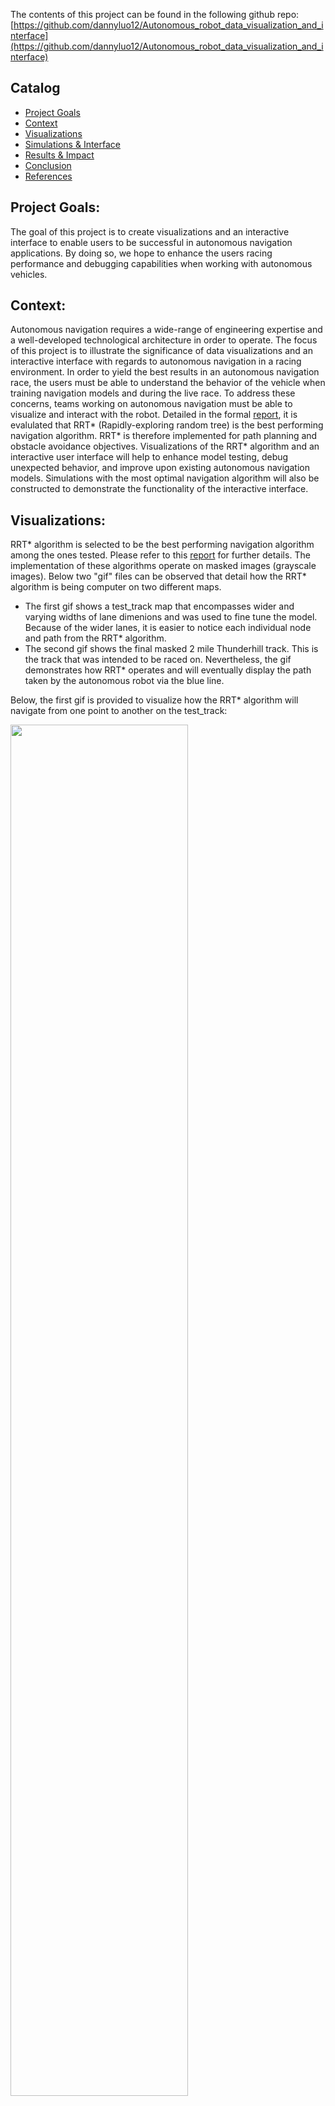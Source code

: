 The contents of this project can be found in the following github repo: <br/>
[https://github.com/dannyluo12/Autonomous_robot_data_visualization_and_interface](https://github.com/dannyluo12/Autonomous_robot_data_visualization_and_interface)


## Catalog
* [Project Goals](#goal)
* [Context](#Context)
* [Visualizations](#Visualizations)
* [Simulations & Interface](#Interface)
* [Results & Impact](#Results)
* [Conclusion](#Conclusion)
* [References](#References)

## <a name = "goal" />Project Goals:
The goal of this project is to create visualizations and an interactive interface to enable users to be successful in autonomous navigation applications. By doing so, we hope to enhance the users racing performance and debugging capabilities when working with autonomous vehicles. 


## <a name = "Context" />Context:
Autonomous navigation requires a wide-range of engineering expertise and a well-developed technological architecture in order to operate. The focus of this project is to illustrate the significance of data visualizations and an interactive interface with regards to autonomous navigation in a racing environment. In order to yield the best results in an autonomous navigation race, the users must be able to understand the behavior of the vehicle when training navigation models and during the live race. To address these concerns, teams working on autonomous navigation must be able to visualize and interact with the robot. Detailed in the formal [report](https://github.com/dannyluo12/Autonomous_robot_data_visualization_and_interface/blob/main/references/Data_Visualizations_and_Interface_For_Autonomous_Robots_Report_Final.pdf), it is evalulated that RRT* (Rapidly-exploring random tree) is the best performing navigation algorithm. RRT* is therefore implemented for path planning and obstacle avoidance objectives. Visualizations of the RRT* algorithm and an interactive user interface will help to enhance model testing, debug unexpected behavior, and improve upon existing autonomous navigation models. Simulations with the most optimal navigation algorithm will also be constructed to demonstrate the functionality of the interactive interface. 


## <a name = "Visualizations" />Visualizations:
RRT* algorithm is selected to be the best performing navigation algorithm among the ones tested. Please refer to this [report](https://github.com/dannyluo12/Autonomous_robot_data_visualization_and_interface/blob/main/references/Data_Visualizations_and_Interface_For_Autonomous_Robots_Report_Final.pdf) for further details. The implementation of these algorithms operate on masked images (grayscale images). Below two "gif" files can be observed that detail how the RRT* algorithm is being computer on two different maps. 
* The first gif shows a test_track map that encompasses wider and varying widths of lane dimenions and was used to fine tune the model. Because of the wider lanes, it is easier to notice each individual node and path from the RRT* algorithm. 
* The second gif shows the final masked 2 mile Thunderhill track. This is the track that was intended to be raced on. Nevertheless, the gif demonstrates how RRT* operates and will eventually display the path taken by the autonomous robot via the blue line.

Below, the first gif is provided to visualize how the RRT* algorithm will navigate from one point to another on the test_track:
<div class="row">
  <div class="column">
    <img src="images/A_star_test_track.gif" style="width:75%; height=75%">
  </div>
</div>
<br/>

Below, the second gif is provided to visualize how the RRT* algorithm will navigate from one point to another on the Thunderhill track:
<div class="row">
  <div class="column">
    <img src="images/rrt_star_thunderhill_cropped_gif.gif" style="width:75%; height=75%">
  </div>
</div>


## <a name = "Interface" />Simulations & Interface:
Below, a demonstration video of the interface is displayed. The top left box displays live navigation sensors such as vehicle's speed, battery status, IMU, and orientation for the user to view. The top right boxes display the visualization of the RRT* algorithm that shows the most efficient navigation path for the vehicle along with a real-time image that the vehicle's depth camera is displaying. In the "Navigate Robot" section, if the user inputs destination coordinates inside the interface, it will autonomously navigate the vehicle with the RRT* algorithm. The "RosBridge Subscribe" section displays the ROS topics that the interface is currently subscribed to. The "Robot Position" section displays real-time text data of the vehicle's current x, y, z positions on the simulated racetrack. <br />

<iframe width="728" height="410" src="https://www.youtube.com/embed/nUsRP3SFIew" frameborder="0" allow="accelerometer; autoplay; clipboard-write; encrypted-media; gyroscope; picture-in-picture" allowfullscreen></iframe>


## <a name = "Results" />Results & Impact: 
In this project, our group successfuly integrated a racing track simulation using the Gazebo Simulator that mirrors a real-life track. By using the depth camera and lidar navigation sensors, we were able to implement two path planning and obstacle avoidance algorithms in A* and RRT* inside the simulated track. The performance of these algorithms were tested based on different metrics, and these algorithms were also able to visualize their performance on real-life racing track images. We also implemented an interactive interface that will allow the user to control the vehicle and view significant sensory information obtained from the vehicle during autonomous navigation while also allowing the user to move the vehicle from its initial position to the final desination with a press of a button. This was achieved by displaying different real-time sensory data and creating a platform for the user to monitor the path planning algorithm. The significant impact of the visualizations and interactive interface is that they serve as tools to help users improve model testing, debugging unexpected behavior, and build upon existing autonomous navigation models.

## <a name = "Conclusion" />Conclusion:
Our goal for this project was to create visualizations and an interactive interface that serves the users in enhancing model testing, debugging unexpected behavior, and providing a tool to build upon exisitng navigation models. The results were highlighted, but for more details, please visit this [repository](https://github.com/dannyluo12/Autonomous_robot_data_visualization_and_interface) to learn more and run the project.  <br/>

Future improvements to the interactive interface currently include optimizing visualizations to be more clear, subscribe to more nodes to receive more input data, and test potential latency with larger datasets or streams of data. Currently, several plots and tools on the interactive interface contain data that is self generated on a small scale, often referred to as ‘dummy data’. Future ambitions include implementing the interface with more advanced datasets and streams of live input data.


## <a name = "References" />References:
* [Gazebo Simulator] <br/>
* [TurtleBot Robots] <br/>
* [UCSD Racing Track] <br/>
* [G-Mapping] <br/>
* [RViz] <br/>
* [Python] <br/>
* [CV2] <br/>
* [Rosbridge] <br/>
* [HTML] <br/>
* [Javascript] <br/>
* [Thunderhill Racing Track] <br/>
* [F1 Tenth Racing Track] <br/>
* [Web Video Server] <br/>
* [Adaptive Monte Carlo Localization (AMCL)] <br/>
* [A. A. Zhilenkov and I. R. Epifantsev. "Problems of a trajectory planning in autonomous navigation systems based on technical vision and AI." 2018] <br/>
* [Motion Planning for Urban Driving using RRT] <br/>
* [D. Ma and N. Zhou. “Web-Based Robot Control and Monitoring.” 2019]  <br/>
* [Calisi, Daniele and Nardi, Daniele. “Performance   evaluation of pure-motion tasks for mobile robots with respect to world models.” 2009] <br/>

[Gazebo Simulator]: http://gazebosim.org/tutorials?tut=ros_overview
[TurtleBot Robots]:http://wiki.ros.org/Robots/TurtleBot
[UCSD Racing Track]: http://github.com/garrettgibo/ucsd_f1tenth_simulator
[G-Mapping]: http://wiki.ros.org/gmapping
[RViz]: http://wiki.ros.org/rviz
[Python]: https://www.python.org/
[CV2]: https://pypi.org/project/opencv-python/
[Rosbridge]: http://wiki.ros.org/rosbridge_suite
[HTML]: https://html.spec.whatwg.org/
[Javascript]: https://www.javascript.com/
[Thunderhill Racing Track]: http://selfracingcars.com/
[F1 Tenth Racing Track]: https://f1tenth.org/
[Web Video Server]: http://wiki.ros.org/web_video_server
[Adaptive Monte Carlo Localization (AMCL)]: http://wiki.ros.org/amcl
[A. A. Zhilenkov and I. R. Epifantsev. "Problems of a trajectory planning in autonomous navigation systems based on technical vision and AI." 2018]: https://ieeexplore.ieee.org/abstract/document/8317265
[Motion Planning for Urban Driving using RRT]: http://acl.mit.edu/papers/KuwataIROS08.pdf
[D. Ma and N. Zhou. “Web-Based Robot Control and Monitoring.” 2019]: http://www.cs.binghamton.edu/~szhang/teaching/18spring/reports/Luo-Ma-Zhou.pdf
[Calisi, Daniele and Nardi, Daniele. “Performance   evaluation of pure-motion tasks for mobile robots with respect to world models.” 2009]: https://www.researchgate.net/publication/200744624_Performance_evaluation_of_pure-motion_tasks_for_mobile_robots_with_respect_to_world_models
